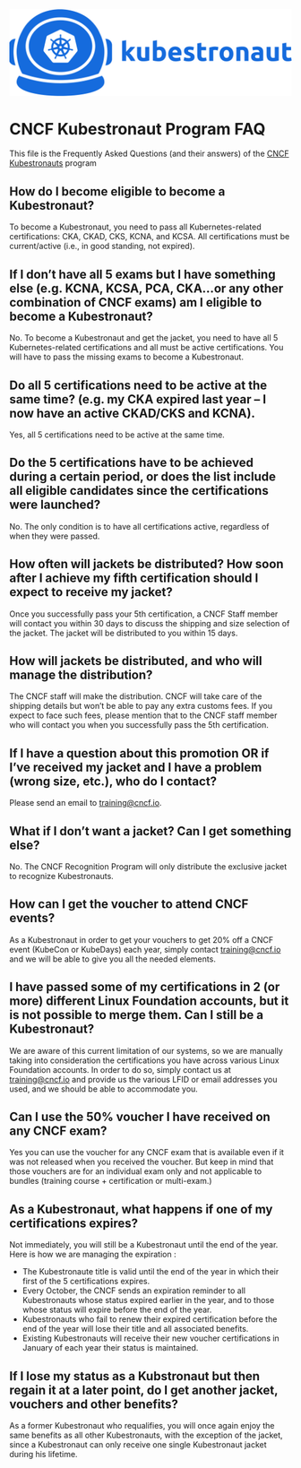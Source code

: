 <img alt="CNCF Kubestronaut" src="https://raw.githubusercontent.com/cncf/artwork/main/other/kubestronaut/horizontal/color/kubestronaut-horizontal-color.png" width="600px">

# CNCF Kubestronaut Program FAQ

This file is the Frequently Asked Questions (and their answers) of the [CNCF Kubestronauts](https://www.cncf.io/training/kubestronaut/) program

## How do I become eligible to become a Kubestronaut?

To become a Kubestronaut, you need to pass all Kubernetes-related certifications: CKA, CKAD, CKS, KCNA, and KCSA. All certifications must be current/active (i.e., in good standing, not expired).


## If I don’t have all 5 exams but I have something else (e.g. KCNA, KCSA, PCA, CKA…or any other combination of CNCF exams) am I eligible to become a Kubestronaut?

No. To become a Kubestronaut and get the jacket, you need to have all 5 Kubernetes-related certifications and all must be active certifications. You will have to pass the missing exams to become a Kubestronaut.


## Do all 5 certifications need to be active at the same time? (e.g. my CKA expired last year – I now have an active CKAD/CKS and KCNA).

Yes, all 5 certifications need to be active at the same time.


## Do the 5 certifications have to be achieved during a certain period, or does the list include all eligible candidates since the certifications were launched?

No. The only condition is to have all certifications active, regardless of when they were passed.


## How often will jackets be distributed? How soon after I achieve my fifth certification should I expect to receive my jacket?

Once you successfully pass your 5th certification, a CNCF Staff member will contact you within 30 days to discuss the shipping and size selection of the jacket. The jacket will be distributed to you within 15 days.


## How will jackets be distributed, and who will manage the distribution?

The CNCF staff will make the distribution. CNCF will take care of the shipping details but won’t be able to pay any extra customs fees. If you expect to face such fees, please mention that to the CNCF staff member who will contact you when you successfully pass the 5th certification.


## If I have a question about this promotion OR if I’ve received my jacket and I have a problem (wrong size, etc.), who do I contact?

Please send an email to training@cncf.io.


## What if I don’t want a jacket? Can I get something else?

No. The CNCF Recognition Program will only distribute the exclusive jacket to recognize Kubestronauts.


## How can I get the voucher to attend CNCF events?

As a Kubestronaut in order to get your vouchers to get 20% off a CNCF event (KubeCon or KubeDays) each year, simply contact training@cncf.io and we will be able to give you all the needed elements.


## I have passed some of my certifications in 2 (or more) different Linux Foundation accounts, but it is not possible to merge them. Can I still be a Kubestronaut?

We are aware of this current limitation of our systems, so we are manually taking into consideration the certifications you have across various Linux Foundation accounts. In order to do so, simply contact us at training@cncf.io and provide us the various LFID or email addresses you used, and we should be able to accommodate you.


## Can I use the 50% voucher I have received on any CNCF exam?

Yes you can use the voucher for any CNCF exam that is available even if it was not released when you received the voucher. But keep in mind that those vouchers are for an individual exam only and not applicable to bundles (training course + certification or multi-exam.)


## As a Kubestronaut, what happens if one of my certifications expires?

Not immediately, you will still be a Kubestronaut until the end of the year. Here is how we are managing the expiration :

* The Kubestronaute title is valid until the end of the year in which their first of the 5 certifications expires.
* Every October, the CNCF sends an expiration reminder to all Kubestronauts whose status expired earlier in the year, and to those whose status will expire before the end of the year.
* Kubestronauts who fail to renew their expired certification before the end of the year will lose their title and all associated benefits.
* Existing Kubestronauts will receive their new voucher certifications in January of each year their status is maintained.


## If I lose my status as a Kubstronaut but then regain it at a later point, do I get another jacket, vouchers and other benefits?

As a former Kubestronaut who requalifies, you will once again enjoy the same benefits as all other Kubestronauts, with the exception of the jacket, since a Kubestronaut can only receive one single Kubestronaut jacket during his lifetime.
